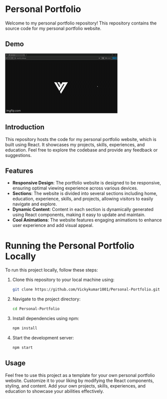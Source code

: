 # Personal Portfolio

Welcome to my personal portfolio repository! This repository contains the source code for my personal portfolio website.

## Demo

![Portfolio Screenshot](demo.gif)

## Introduction

This repository hosts the code for my personal portfolio website, which is built using React. It showcases my projects, skills, experiences, and education. Feel free to explore the codebase and provide any feedback or suggestions.

## Features

- **Responsive Design**: The portfolio website is designed to be responsive, ensuring optimal viewing experience across various devices.
- **Sections**: The website is divided into several sections including home, education, experience, skills, and projects, allowing visitors to easily navigate and explore.
- **Dynamic Content**: Content in each section is dynamically generated using React components, making it easy to update and maintain.
- **Cool Animations**: The website features engaging animations to enhance user experience and add visual appeal.

# Running the Personal Portfolio Locally

To run this project locally, follow these steps:

1. Clone this repository to your local machine using:
   ```bash
   git clone https://github.com/Vickykumar1001/Personal-Portfolio.git
   ```
2. Navigate to the project directory:
   ```bash
   cd Personal-Portfolio
   ```
3. Install dependencies using npm:
   ```bash
   npm install
   ```
4. Start the development server:
   ```bash
   npm start
   ```

## Usage

Feel free to use this project as a template for your own personal portfolio website. Customize it to your liking by modifying the React components, styling, and content. Add your own projects, skills, experiences, and education to showcase your abilities effectively.

```

```
